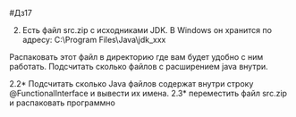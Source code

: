 #Дз17

2. Есть файл src.zip с исходниками JDK.
В Windows он хранится по адресу: 
C:\Program Files\Java\jdk_xxx

Распаковать этот файл в директорию где вам будет удобно с ним работать.
Подсчитать сколько файлов с расширением java внутри.

2.2* Подсчитать сколько Java файлов содержат внутри строку @FunctionalInterface
и вывести их имена.
2.3* переместить файл src.zip и распаковать программно